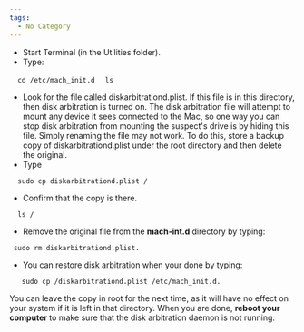 ```yaml
---
tags:
  - No Category
---
```

- Start Terminal (in the Utilities folder).
- Type:

`  cd /etc/mach_init.d`
`  ls`

- Look for the file called diskarbitrationd.plist. If this file is in
  this directory, then disk arbitration is turned on. The disk
  arbitration file will attempt to mount any device it sees connected to
  the Mac, so one way you can stop disk arbitration from mounting the
  suspect's drive is by hiding this file. Simply renaming the file may
  not work. To do this, store a backup copy of diskarbitrationd.plist
  under the root directory and then delete the original.
- Type

`  sudo cp diskarbitrationd.plist /`

- Confirm that the copy is there.

`  ls /`

- Remove the original file from the **mach-int.d** directory by typing:

` sudo rm diskarbitrationd.plist.`

- You can restore disk arbitration when your done by typing:

`   sudo cp /diskarbitrationd.plist /etc/mach_init.d.`

You can leave the copy in root for the next time, as it will have no
effect on your system if it is left in that directory. When you are
done, **reboot your computer** to make sure that the disk arbitration
daemon is not running.